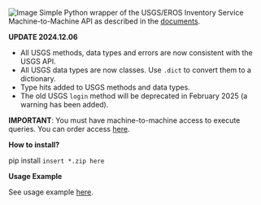 ![Image](https://repository-images.githubusercontent.com/283676892/ae1b6b80-0d41-11eb-9098-3ebca41f480b)
Simple Python wrapper of the USGS/EROS Inventory Service Machine-to-Machine API as described in the [documents](https://m2m.cr.usgs.gov/api/docs/json/).

**UPDATE 2024.12.06**
* All USGS methods, data types and errors are now consistent with the USGS API.
* All USGS data types are now classes. Use `.dict` to convert them to a dictionary.
* Type hits added to USGS methods and data types.
* The old USGS `login` method will be deprecated in February 2025 (a warning has been added).

**IMPORTANT**: You must have machine-to-machine access to execute queries. 
You can order access [here](https://ers.cr.usgs.gov/profile/access). 

**How to install?**

pip install `insert *.zip here`


**Usage Example**

See usage example [here](https://github.com/MrChebur/usgs-machine-to-machine-API/blob/master/UsageExample.py). 
